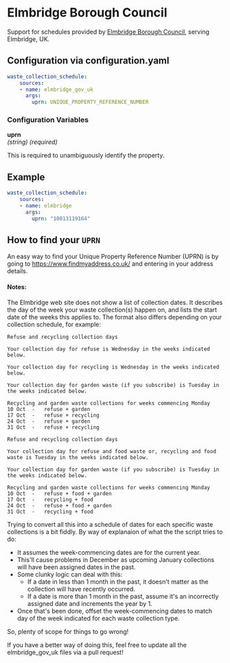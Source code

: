 # Elmbridge Borough Council

Support for schedules provided by [Elmbridge Borough Council](https://emaps.elmbridge.gov.uk/myElmbridge.aspx?tab=0#Refuse_&_Recycling), serving Elmbridge, UK.

## Configuration via configuration.yaml

```yaml
waste_collection_schedule:
    sources:
    - name: elmbridge_gov_uk
      args:
        uprn: UNIQUE_PROPERTY_REFERENCE_NUMBER
```

### Configuration Variables

**uprn**  
*(string) (required)*

This is required to unambiguously identify the property.

## Example

```yaml
waste_collection_schedule:
    sources:
    - name: elmbridge
      args:
        uprn: "10013119164"

```

## How to find your `UPRN`

An easy way to find your Unique Property Reference Number (UPRN) is by going to https://www.findmyaddress.co.uk/ and entering in your address details.

#### Notes:
The Elmbridge web site does not show a list of collection dates. It describes the day of the week your waste collection(s) happen on, and lists the start date of the weeks this applies to. The format also differs depending on your collection schedule, for example:


```
Refuse and recycling collection days

Your collection day for refuse is Wednesday in the weeks indicated below.

Your collection day for recycling is Wednesday in the weeks indicated below.

Your collection day for garden waste (if you subscribe) is Tuesday in the weeks indicated below.

Recycling and garden waste collections for weeks commencing Monday
10 Oct	-	refuse + garden
17 Oct	-	refuse + recycling
24 Oct	-	refuse + garden
31 Oct	-	refuse + recycling
```

```
Refuse and recycling collection days

Your collection day for refuse and food waste or, recycling and food waste is Tuesday in the weeks indicated below.

Your collection day for garden waste (if you subscribe) is Tuesday in the weeks indicated below.

Recycling and garden waste collections for weeks commencing Monday
10 Oct	-	refuse + food + garden
17 Oct	-	recycling + food
24 Oct	-	refuse + food + garden
31 Oct	-	recycling + food
```

Trying to convert all this into a schedule of  dates for each specific waste collections is a bit fiddly. By way of explanaion of what the the script tries to do:
* It assumes the week-commencing dates are for the current year.
* This'll cause problems in December as upcoming January collections will have been assigned dates in the past.
* Some clunky logic can deal with this:
  * If a date in less than 1 month in the past, it doesn't matter as the collection will have recently occurred.
  * If a date is more than 1 month in the past, assume it's an incorrectly assigned date and increments the year by 1.
* Once that's been done, offset the week-commencing dates to match day of the week indicated for each waste collection type. 

So, plenty of scope for things to go wrong!

If you have a better way of doing this, feel free to update all the elmbridge_gov_uk files via a pull request!